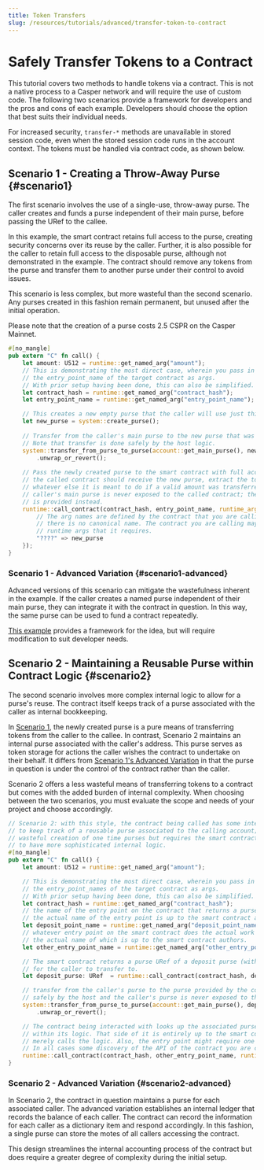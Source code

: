 ```yaml
---
title: Token Transfers
slug: /resources/tutorials/advanced/transfer-token-to-contract
---
```


# Safely Transfer Tokens to a Contract

This tutorial covers two methods to handle tokens via a contract. This is not a native process to a Casper network and will require the use of custom code. The following two scenarios provide a framework for developers and the pros and cons of each example. Developers should choose the option that best suits their individual needs.

For increased security, `transfer-*` methods are unavailable in stored session code, even when the stored session code runs in the account context. The tokens must be handled via contract code, as shown below.

## Scenario 1 - Creating a Throw-Away Purse {#scenario1}

The first scenario involves the use of a single-use, throw-away purse. The caller creates and funds a purse independent of their main purse, before passing the URef to the callee.

In this example, the smart contract retains full access to the purse, creating security concerns over its reuse by the caller. Further, it is also possible for the caller to retain full access to the disposable purse, although not demonstrated in the example. The contract should remove any tokens from the purse and transfer them to another purse under their control to avoid issues.

This scenario is less complex, but more wasteful than the second scenario. Any purses created in this fashion remain permanent, but unused after the initial operation.

Please note that the creation of a purse costs 2.5 CSPR on the Casper Mainnet.

```rust
#[no_mangle]
pub extern "C" fn call() {
    let amount: U512 = runtime::get_named_arg("amount");
    // This is demonstrating the most direct case, wherein you pass in the contract_hash and
    // the entry_point_name of the target contract as args.
    // With prior setup having been done, this can also be simplified.
    let contract_hash = runtime::get_named_arg("contract_hash");
    let entry_point_name = runtime::get_named_arg("entry_point_name");

    // This creates a new empty purse that the caller will use just this one time.
    let new_purse = system::create_purse();
    
    // Transfer from the caller's main purse to the new purse that was just created.
    // Note that transfer is done safely by the host logic.
    system::transfer_from_purse_to_purse(account::get_main_purse(), new_purse, amount, None)
        .unwrap_or_revert();
        
    // Pass the newly created purse to the smart contract with full access rights;    
    // the called contract should receive the new purse, extract the token from it, and then do
    // whatever else it is meant to do if a valid amount was transferred to it. Note that the
    // caller's main purse is never exposed to the called contract; the newly created purse
    // is provided instead.
    runtime::call_contract(contract_hash, entry_point_name, runtime_args! {
        // The arg names are defined by the contract that you are calling,
        // there is no canonical name. The contract you are calling may have other
        // runtime args that it requires.
        "????" => new_purse
    });
}

```

### Scenario 1 - Advanced Variation {#scenario1-advanced}

Advanced versions of this scenario can mitigate the wastefulness inherent in the example. If the caller creates a named purse independent of their main purse, they can integrate it with the contract in question. In this way, the same purse can be used to fund a contract repeatedly.

[This example](https://github.com/casper-network/casper-node/blob/release-1.4.4/smart_contracts/contracts/client/named-purse-payment/src/main.rs) provides a framework for the idea, but will require modification to suit developer needs.

## Scenario 2 - Maintaining a Reusable Purse within Contract Logic {#scenario2}

The second scenario involves more complex internal logic to allow for a purse's reuse. The contract itself keeps track of a purse associated with the caller as internal bookkeeping.

In [Scenario 1](#scenario1), the newly created purse is a pure means of transferring tokens from the caller to the callee. In contrast, Scenario 2 maintains an internal purse associated with the caller's address. This purse serves as token storage for actions the caller wishes the contract to undertake on their behalf. It differs from [Scenario 1's Advanced Variation](#scenario1-advanced) in that the purse in question is under the control of the contract rather than the caller.

Scenario 2 offers a less wasteful means of transferring tokens to a contract but comes with the added burden of internal complexity. When choosing between the two scenarios, you must evaluate the scope and needs of your project and choose accordingly.

```rust
// Scenario 2: with this style, the contract being called has some internal accounting
// to keep track of a reusable purse associated to the calling account; this avoids
// wasteful creation of one time purses but requires the smart contract being called
// to have more sophisticated internal logic. 
#[no_mangle]
pub extern "C" fn call() {
    let amount: U512 = runtime::get_named_arg("amount");

    // This is demonstrating the most direct case, wherein you pass in the contract_hash and
    // the entry_point_names of the target contract as args.
    // With prior setup having been done, this can also be simplified.
    let contract_hash = runtime::get_named_arg("contract_hash");
    // the name of the entry point on the contract that returns a purse uref to receive token at
    // the actual name of the entry point is up to the smart contract authors
    let deposit_point_name = runtime::get_named_arg("deposit_point_name");
    // whatever entry point on the smart contract does the actual work if token has been transferred
    // the actual name of which is up to the smart contract authors.
    let other_entry_point_name = runtime::get_named_arg("other_entry_point_name");

    // The smart contract returns a purse URef of a deposit purse (with ADD access rights only)
    // for the caller to transfer to.
    let deposit_purse: URef  = runtime::call_contract(contract_hash, deposit_point_name, runtime_args! {});

    // transfer from the caller's purse to the purse provided by the contract; the transfer is handled
    // safely by the host and the caller's purse is never exposed to the called smart contract.
    system::transfer_from_purse_to_purse(account::get_main_purse(), deposit_purse, amount, None)
        .unwrap_or_revert();

    // The contract being interacted with looks up the associated purse, checks its balance, etc.
    // within its logic. That side of it is entirely up to the smart contract authors to code; the caller
    // merely calls the logic. Also, the entry point might require one or more runtime arguments. 
    // In all cases some discovery of the API of the contract you are calling is necessary.
    runtime::call_contract(contract_hash, other_entry_point_name, runtime_args! {});
}

```

### Scenario 2 - Advanced Variation {#scenario2-advanced}

In Scenario 2, the contract in question maintains a purse for each associated caller. The advanced variation establishes an internal ledger that records the balance of each caller. The contract can record the information for each caller as a dictionary item and respond accordingly. In this fashion, a single purse can store the motes of all callers accessing the contract.

This design streamlines the internal accounting process of the contract but does require a greater degree of complexity during the initial setup.

